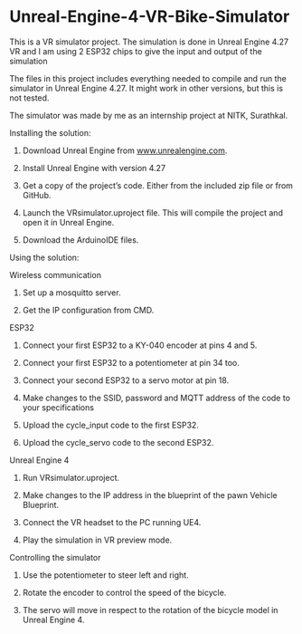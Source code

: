 # Unreal-Engine-4-VR-Bike-Simulator
This is a VR simulator project. The simulation is done in Unreal Engine 4.27 VR and I am using 2 ESP32 chips to give the input and output of the simulation

The files in this project includes everything needed to compile and run the simulator in Unreal Engine 4.27. It might work in other versions, but this is not tested.

The simulator was made by me as an internship project at NITK, Surathkal.

Installing the solution:

1. Download Unreal Engine from www.unrealengine.com.

2. Install Unreal Engine with version 4.27

3. Get a copy of the project’s code. Either from the included zip file or from GitHub.

4. Launch the VRsimulator.uproject file. This will compile the project and open it in Unreal Engine.

5. Download the ArduinoIDE files.

Using the solution:

Wireless communication

1. Set up a mosquitto server.

2. Get the IP configuration from CMD.

ESP32

1. Connect your first ESP32 to a KY-040 encoder at pins 4 and 5.

2. Connect your first ESP32 to a potentiometer at pin 34 too.

3. Connect your second ESP32 to a servo motor at pin 18.

4. Make changes to the SSID, password and MQTT address of the code to your specifications

5. Upload the cycle_input code to the first ESP32.

6. Upload the cycle_servo code to the second ESP32.

Unreal Engine 4

1. Run VRsimulator.uproject.

2. Make changes to the IP address in the blueprint of the pawn Vehicle Blueprint.

3. Connect the VR headset to the PC running UE4.

4. Play the simulation in VR preview mode.


Controlling the simulator

1. Use the potentiometer to steer left and right.

2. Rotate the encoder to control the speed of the bicycle.

3. The servo will move in respect to the rotation of the bicycle model in Unreal Engine 4.
